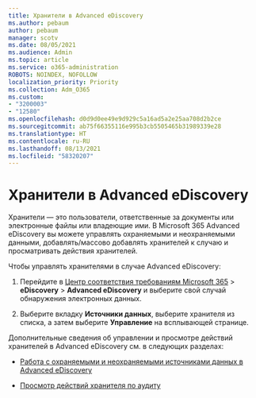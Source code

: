 ```yaml
---
title: Хранители в Advanced eDiscovery
ms.author: pebaum
author: pebaum
manager: scotv
ms.date: 08/05/2021
ms.audience: Admin
ms.topic: article
ms.service: o365-administration
ROBOTS: NOINDEX, NOFOLLOW
localization_priority: Priority
ms.collection: Adm_O365
ms.custom:
- "3200003"
- "12580"
ms.openlocfilehash: d0d9d0ee49e9d929c5a16ad5a2e25aa708d2b2ce
ms.sourcegitcommit: ab75f66355116e995b3cb5505465b31989339e28
ms.translationtype: HT
ms.contentlocale: ru-RU
ms.lasthandoff: 08/13/2021
ms.locfileid: "58320207"
---
```

# <a name="custodians-in-advanced-ediscovery"></a>Хранители в Advanced eDiscovery

Хранители — это пользователи, ответственные за документы или электронные файлы или владеющие ими. В Microsoft 365 Advanced eDiscovery вы можете управлять охраняемыми и неохраняемыми данными, добавлять/массово добавлять хранителей к случаю и просматривать действия хранителей.

Чтобы управлять хранителями в случае Advanced eDiscovery:

1. Перейдите в [Центр соответствия требованиям Microsoft 365](https://compliance.microsoft.com/) > **eDiscovery** > **Advanced eDiscovery** и выберите свой случай обнаружения электронных данных.

1. Выберите вкладку **Источники данных**, выберите хранителя из списка, а затем выберите **Управление** на всплывающей странице.

Дополнительные сведения об управлении и просмотре действий хранителей в Advanced eDiscovery см. в следующих разделах:

- [Работа с охраняемыми и неохраняемыми источниками данных в Advanced eDiscovery](https://docs.microsoft.com/microsoft-365/compliance/managing-custodians)

- [Просмотр действий хранителя по аудиту](https://docs.microsoft.com/microsoft-365/compliance/view-custodian-activity)